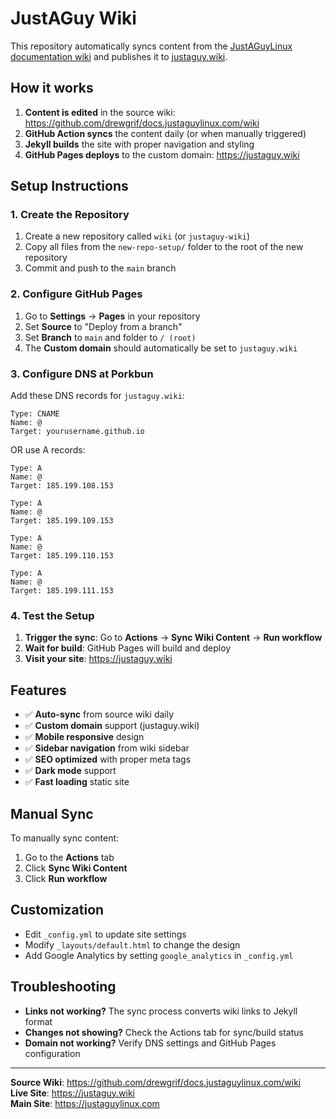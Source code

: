# JustAGuy Wiki

This repository automatically syncs content from the [JustAGuyLinux documentation wiki](https://github.com/drewgrif/docs.justaguylinux.com/wiki) and publishes it to [justaguy.wiki](https://justaguy.wiki).

## How it works

1. **Content is edited** in the source wiki: https://github.com/drewgrif/docs.justaguylinux.com/wiki
2. **GitHub Action syncs** the content daily (or when manually triggered)
3. **Jekyll builds** the site with proper navigation and styling
4. **GitHub Pages deploys** to the custom domain: https://justaguy.wiki

## Setup Instructions

### 1. Create the Repository

1. Create a new repository called `wiki` (or `justaguy-wiki`)
2. Copy all files from the `new-repo-setup/` folder to the root of the new repository
3. Commit and push to the `main` branch

### 2. Configure GitHub Pages

1. Go to **Settings** → **Pages** in your repository
2. Set **Source** to "Deploy from a branch"
3. Set **Branch** to `main` and folder to `/ (root)`
4. The **Custom domain** should automatically be set to `justaguy.wiki`

### 3. Configure DNS at Porkbun

Add these DNS records for `justaguy.wiki`:

```
Type: CNAME
Name: @
Target: yourusername.github.io
```

OR use A records:

```
Type: A
Name: @
Target: 185.199.108.153

Type: A  
Name: @
Target: 185.199.109.153

Type: A
Name: @  
Target: 185.199.110.153

Type: A
Name: @
Target: 185.199.111.153
```

### 4. Test the Setup

1. **Trigger the sync**: Go to **Actions** → **Sync Wiki Content** → **Run workflow**
2. **Wait for build**: GitHub Pages will build and deploy
3. **Visit your site**: https://justaguy.wiki

## Features

- ✅ **Auto-sync** from source wiki daily
- ✅ **Custom domain** support (justaguy.wiki)
- ✅ **Mobile responsive** design
- ✅ **Sidebar navigation** from wiki sidebar
- ✅ **SEO optimized** with proper meta tags
- ✅ **Dark mode** support
- ✅ **Fast loading** static site

## Manual Sync

To manually sync content:
1. Go to the **Actions** tab
2. Click **Sync Wiki Content**
3. Click **Run workflow**

## Customization

- Edit `_config.yml` to update site settings
- Modify `_layouts/default.html` to change the design
- Add Google Analytics by setting `google_analytics` in `_config.yml`

## Troubleshooting

- **Links not working?** The sync process converts wiki links to Jekyll format
- **Changes not showing?** Check the Actions tab for sync/build status  
- **Domain not working?** Verify DNS settings and GitHub Pages configuration

---

**Source Wiki**: https://github.com/drewgrif/docs.justaguylinux.com/wiki  
**Live Site**: https://justaguy.wiki  
**Main Site**: https://justaguylinux.com